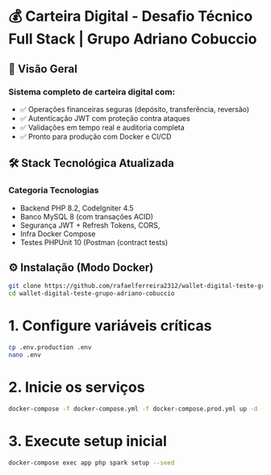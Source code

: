 # 💰 Carteira Digital - Desafio Técnico Full Stack | Grupo Adriano Cobuccio

## 🌟 Visão Geral
### Sistema completo de carteira digital com:
- ✅ Operações financeiras seguras (depósito, transferência, reversão)
- ✅ Autenticação JWT com proteção contra ataques
- ✅ Validações em tempo real e auditoria completa
- ✅ Pronto para produção com Docker e CI/CD

## 🛠️ Stack Tecnológica Atualizada
### Categoria	Tecnologias
- Backend	PHP 8.2, CodeIgniter 4.5
- Banco	MySQL 8 (com transações ACID)
- Segurança	JWT + Refresh Tokens, CORS,
- Infra	Docker Compose
- Testes PHPUnit 10 (Postman (contract tests)

## ⚙️ Instalação (Modo Docker)
```bash
git clone https://github.com/rafaelferreira2312/wallet-digital-teste-grupo-adriano-cobuccio
cd wallet-digital-teste-grupo-adriano-cobuccio
```

# 1. Configure variáveis críticas
```bash
cp .env.production .env
nano .env  
```

# 2. Inicie os serviços
```bash
docker-compose -f docker-compose.yml -f docker-compose.prod.yml up -d --build
```

# 3. Execute setup inicial
```bash
docker-compose exec app php spark setup --seed
```